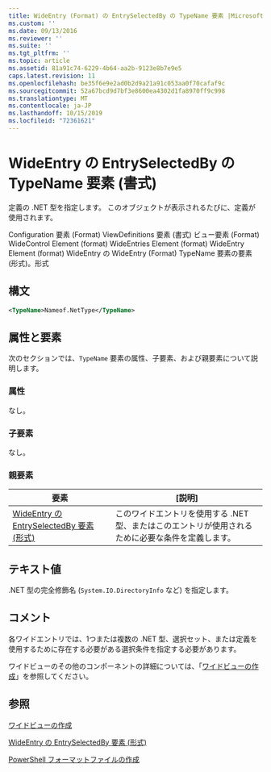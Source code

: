 ```yaml
---
title: WideEntry (Format) の EntrySelectedBy の TypeName 要素 |Microsoft Docs
ms.custom: ''
ms.date: 09/13/2016
ms.reviewer: ''
ms.suite: ''
ms.tgt_pltfrm: ''
ms.topic: article
ms.assetid: 81a91c74-6229-4b64-aa2b-9123e8b7e9e5
caps.latest.revision: 11
ms.openlocfilehash: be35f6e9e2ad0b2d9a21a91c053aa0f70cafaf9c
ms.sourcegitcommit: 52a67bcd9d7bf3e8600ea4302d1fa8970ff9c998
ms.translationtype: MT
ms.contentlocale: ja-JP
ms.lasthandoff: 10/15/2019
ms.locfileid: "72361621"
---
```

# <a name="typename-element-for-entryselectedby-for-wideentry-format"></a>WideEntry の EntrySelectedBy の TypeName 要素 (書式)

定義の .NET 型を指定します。 このオブジェクトが表示されるたびに、定義が使用されます。

Configuration 要素 (Format) ViewDefinitions 要素 (書式) ビュー要素 (Format) WideControl Element (format) WideEntries Element (format) WideEntry Element (format) WideEntry の WideEntry (Format) TypeName 要素の要素 (形式)。形式

## <a name="syntax"></a>構文

```xml
<TypeName>Nameof.NetType</TypeName>
```

## <a name="attributes-and-elements"></a>属性と要素

次のセクションでは、`TypeName` 要素の属性、子要素、および親要素について説明します。

### <a name="attributes"></a>属性

なし。

### <a name="child-elements"></a>子要素

なし。

### <a name="parent-elements"></a>親要素

|要素|[説明]|
|-------------|-----------------|
|[WideEntry の EntrySelectedBy 要素 (形式)](./entryselectedby-element-for-wideentry-format.md)|このワイドエントリを使用する .NET 型、またはこのエントリが使用されるために必要な条件を定義します。|

## <a name="text-value"></a>テキスト値

.NET 型の完全修飾名 (`System.IO.DirectoryInfo` など) を指定します。

## <a name="remarks"></a>コメント

各ワイドエントリでは、1つまたは複数の .NET 型、選択セット、または定義を使用するために存在する必要がある選択条件を指定する必要があります。

ワイドビューのその他のコンポーネントの詳細については、「[ワイドビューの作成](./creating-a-wide-view.md)」を参照してください。

## <a name="see-also"></a>参照

[ワイドビューの作成](./creating-a-wide-view.md)

[WideEntry の EntrySelectedBy 要素 (形式)](./entryselectedby-element-for-wideentry-format.md)

[PowerShell フォーマットファイルの作成](./writing-a-powershell-formatting-file.md)
